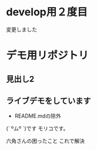 # develop用２度目

変更しました

# デモ用リポジトリ

## 見出し2


## ライブデモをしています

* README.mdの除外

(´ ºムº `)です
モリコです。

六角さんの困ったこと
これで解決
